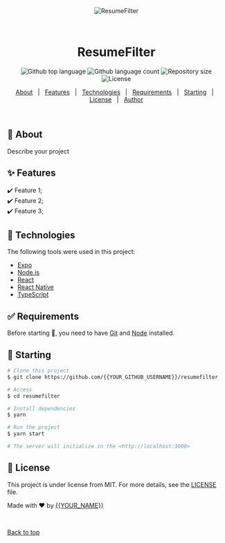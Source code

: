 <div align="center" id="top"> 
  <img src="./.github/app.gif" alt="ResumeFilter" />

  &#xa0;

  <!-- <a href="https://resumefilter.netlify.app">Demo</a> -->
</div>

<h1 align="center">ResumeFilter</h1>

<p align="center">
  <img alt="Github top language" src="https://img.shields.io/github/languages/top/{{YOUR_GITHUB_USERNAME}}/resumefilter?color=56BEB8">

  <img alt="Github language count" src="https://img.shields.io/github/languages/count/{{YOUR_GITHUB_USERNAME}}/resumefilter?color=56BEB8">

  <img alt="Repository size" src="https://img.shields.io/github/repo-size/{{YOUR_GITHUB_USERNAME}}/resumefilter?color=56BEB8">

  <img alt="License" src="https://img.shields.io/github/license/{{YOUR_GITHUB_USERNAME}}/resumefilter?color=56BEB8">

  <!-- <img alt="Github issues" src="https://img.shields.io/github/issues/{{YOUR_GITHUB_USERNAME}}/resumefilter?color=56BEB8" /> -->

  <!-- <img alt="Github forks" src="https://img.shields.io/github/forks/{{YOUR_GITHUB_USERNAME}}/resumefilter?color=56BEB8" /> -->

  <!-- <img alt="Github stars" src="https://img.shields.io/github/stars/{{YOUR_GITHUB_USERNAME}}/resumefilter?color=56BEB8" /> -->
</p>

<!-- Status -->

<!-- <h4 align="center"> 
	🚧  ResumeFilter 🚀 Under construction...  🚧
</h4> 

<hr> -->

<p align="center">
  <a href="#dart-about">About</a> &#xa0; | &#xa0; 
  <a href="#sparkles-features">Features</a> &#xa0; | &#xa0;
  <a href="#rocket-technologies">Technologies</a> &#xa0; | &#xa0;
  <a href="#white_check_mark-requirements">Requirements</a> &#xa0; | &#xa0;
  <a href="#checkered_flag-starting">Starting</a> &#xa0; | &#xa0;
  <a href="#memo-license">License</a> &#xa0; | &#xa0;
  <a href="https://github.com/{{YOUR_GITHUB_USERNAME}}" target="_blank">Author</a>
</p>

<br>

## :dart: About ##

Describe your project

## :sparkles: Features ##

:heavy_check_mark: Feature 1;\
:heavy_check_mark: Feature 2;\
:heavy_check_mark: Feature 3;

## :rocket: Technologies ##

The following tools were used in this project:

- [Expo](https://expo.io/)
- [Node.js](https://nodejs.org/en/)
- [React](https://pt-br.reactjs.org/)
- [React Native](https://reactnative.dev/)
- [TypeScript](https://www.typescriptlang.org/)

## :white_check_mark: Requirements ##

Before starting :checkered_flag:, you need to have [Git](https://git-scm.com) and [Node](https://nodejs.org/en/) installed.

## :checkered_flag: Starting ##

```bash
# Clone this project
$ git clone https://github.com/{{YOUR_GITHUB_USERNAME}}/resumefilter

# Access
$ cd resumefilter

# Install dependencies
$ yarn

# Run the project
$ yarn start

# The server will initialize in the <http://localhost:3000>
```

## :memo: License ##

This project is under license from MIT. For more details, see the [LICENSE](LICENSE.md) file.


Made with :heart: by <a href="https://github.com/{{YOUR_GITHUB_USERNAME}}" target="_blank">{{YOUR_NAME}}</a>

&#xa0;

<a href="#top">Back to top</a>

